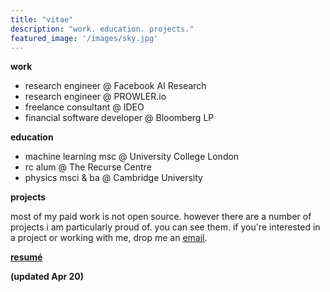 ```yaml
---
title: "vitae"
description: "work. education. projects."
featured_image: '/images/sky.jpg'
---
```


**work**
* research engineer @ Facebook AI Research
* research engineer @ PROWLER.io
* freelance consultant @ IDEO
* financial software developer @ Bloomberg LP

**education**

* machine learning msc @ University College London
* rc alum @ The Recurse Centre
* physics msci & ba @ Cambridge University


**projects**

most of my paid work is not open source. however there are a number of projects i am particularly proud of. you can see them. if you're interested in a project or working with me, drop me an [email](../contact).


**[resumé](/pdfs/ERICHAMBRO_APR2020.pdf)**

**(updated Apr 20)**


